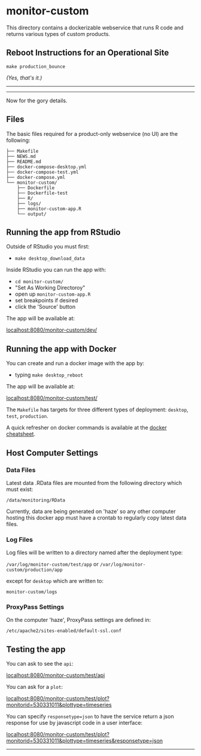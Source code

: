 # monitor-custom #

This directory contains a dockerizable webservice that runs R
code and returns various types of custom products.

## Reboot Instructions for an Operational Site

```make production_bounce```

*(Yes, that's it.)*

***
***

Now for the gory details.

## Files ##

The basic files required for a product-only webservice (no UI) are the following:

```
├── Makefile
├── NEWS.md
├── README.md
├── docker-compose-desktop.yml
├── docker-compose-test.yml
├── docker-compose.yml
└── monitor-custom/
    ├── Dockerfile
    ├── Dockerfile-test
    ├── R/
    ├── logs/
    ├── monitor-custom-app.R
    └── output/
```

## Running the app from RStudio ##

Outside of RStudio you must first:

 * `make desktop_download_data`

Inside RStudio you can run the app with:

 * `cd monitor-custom/`
 * "Set As Working Directoroy"
 * open up `monitor-custom-app.R`
 * set breakpoints if desired
 * click the 'Source' button

The app will be available at:

[localhost:8080/monitor-custom/dev/](localhost:8080/monitor-custom/dev/)

## Running the app with Docker ##

You can create and run a docker image with the app by:

 * typing `make desktop_reboot`
 
The app will be available at:

[localhost:8080/monitor-custom/test/](localhost:8080/monitor-custom/test/)
 
The `Makefile` has targets for three different types of deployment: `desktop`, `test`, `production`.

A quick refresher on docker commands is available at the [docker cheatsheet](https://github.com/wsargent/docker-cheat-sheet).

## Host Computer Settings ##

### Data Files ###

Latest data .RData files are mounted from the following directory which must exist:

`/data/monitoring/RData`

Currently, data are being generated on 'haze' so any other computer hosting this
docker app must have a crontab to regularly copy latest data files.

### Log Files ###

Log files will be written to a directory named after the deployment type:

`/var/log/monitor-custom/test/app` or `/var/log/monitor-custom/production/app`

except for `desktop` which are written to:

`monitor-custom/logs`

### ProxyPass Settings ###

On the computer 'haze', ProxyPass settings are defined in:

`/etc/apache2/sites-enabled/default-ssl.conf`

## Testing the app ##

You can ask to see the `api`:

[localhost:8080/monitor-custom/test/api](localhost:8080/monitor-custom/test/api)

You can ask for a `plot`:

[localhost:8080/monitor-custom/test/plot?monitorid=530331011&plottype=timeseries](localhost:8080/monitor-custom/test/plot?monitorid=530331011&plottype=timeseries)

You can specify `responsetype=json` to have the service return a json response for use by javascript code in a user interface:

[localhost:8080/monitor-custom/test/plot?monitorid=530331011&plottype=timeseries&responsetype=json](localhost:8080/monitor-custom/test/plot?monitorid=530331011&plottype=timeseries&responsetype=json)

***
